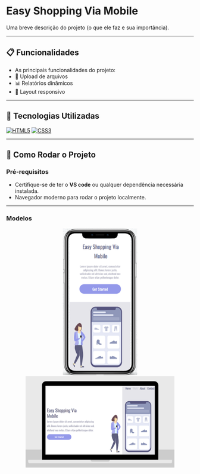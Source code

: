 # Easy Shopping Via Mobile
Uma breve descrição do projeto (o que ele faz e sua importância).

---

## 📋 Funcionalidades
  - As principais funcionalidades do projeto:
  - 📂 Upload de arquivos
  - 📊 Relatórios dinâmicos
  - 📱 Layout responsivo

---

## 🚀 Tecnologias Utilizadas
[<img src="https://cdn.jsdelivr.net/gh/devicons/devicon/icons/html5/html5-original.svg" alt="HTML5" width="50" height="50"/>](https://developer.mozilla.org/pt-BR/docs/Web/HTML)
[<img src="https://cdn.jsdelivr.net/gh/devicons/devicon/icons/css3/css3-original.svg" alt="CSS3" width="50" height="50"/>](https://developer.mozilla.org/pt-BR/docs/Web/CSS)




---

## 🔧 Como Rodar o Projeto

### Pré-requisitos
- Certifique-se de ter o **VS code** ou qualquer dependência necessária instalada.
- Navegador moderno para rodar o projeto localmente.

---
### Modelos

<div style="text-align: center;" align="center">
  <img src="https://github.com/PauloR063/Easy-Shopping-Via-Mobile/blob/main/assets/Celular.png?raw=true" alt="Descrição da Imagem 1" width="200">
  <br>
  <img src="https://github.com/PauloR063/Easy-Shopping-Via-Mobile/blob/main/assets/Desktop%202.png?raw=true" alt="Descrição da Imagem 2" width="400">
</div>

